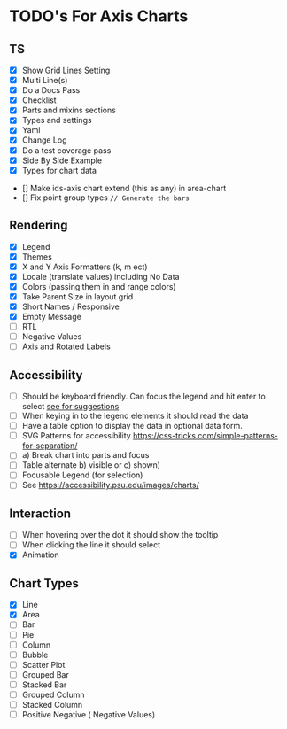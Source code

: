 # TODO's For Axis Charts

## TS

- [x] Show Grid Lines Setting
- [x] Multi Line(s)
- [x] Do a Docs Pass
- [x] Checklist
- [x] Parts and mixins sections
- [x] Types and settings
- [x] Yaml
- [x] Change Log
- [x] Do a test coverage pass
- [x] Side By Side Example
- [x] Types for chart data
- [] Make ids-axis chart extend (this as any) in area-chart
- [] Fix point group types `// Generate the bars`

## Rendering

- [x] Legend
- [x] Themes
- [x] X and Y Axis Formatters (k, m ect)
- [x] Locale (translate values) including No Data
- [x] Colors (passing them in and range colors)
- [x] Take Parent Size in layout grid
- [x] Short Names / Responsive
- [x] Empty Message
- [ ] RTL
- [ ] Negative Values
- [ ] Axis and Rotated Labels

## Accessibility

- [ ] Should be keyboard friendly. Can focus the legend and hit enter to select [see for suggestions](https://github.com/infor-design/enterprise/issues/6074)
- [ ] When keying in to the legend elements it should read the data
- [ ] Have a table option to display the data in optional data form.
- [ ] SVG Patterns for accessibility https://css-tricks.com/simple-patterns-for-separation/
- [ ] a) Break chart into parts and focus
- [ ] Table alternate b) visible or c) shown)
- [ ] Focusable Legend (for selection)
- [ ] See https://accessibility.psu.edu/images/charts/

## Interaction

- [ ] When hovering over the dot it should show the tooltip
- [ ] When clicking the line it should select
- [x] Animation

## Chart Types

- [x] Line
- [x] Area
- [ ] Bar
- [ ] Pie
- [ ] Column
- [ ] Bubble
- [ ] Scatter Plot
- [ ] Grouped Bar
- [ ] Stacked Bar
- [ ] Grouped Column
- [ ] Stacked Column
- [ ] Positive Negative ( Negative Values)
